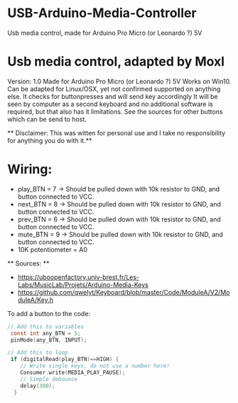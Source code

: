 # USB-Arduino-Media-Controller
Usb media control, made for Arduino Pro Micro (or Leonardo ?) 5V




 # Usb media control, adapted by Moxl
 Version: 1.0
 Made for Arduino Pro Micro (or Leonardo ?) 5V
 Works on Win10. Can be adapted for Linux/OSX, yet not confirmed supported on anything else.
 It checks for buttonpresses and will send key accordingly 
 It will be seen by computer as a second keyboard and no additional software is required, but that also has it limitations.
 See the sources for other buttons which can be send to host.

** Disclaimer: This was witten for personal use and I take no responsibility for anything you do with it.**
# Wiring:
* play_BTN = 7 -> Should be pulled down with 10k resistor to GND, and button connected to VCC.
* next_BTN = 8 -> Should be pulled down with 10k resistor to GND, and button connected to VCC.
* prev_BTN = 6 -> Should be pulled down with 10k resistor to GND, and button connected to VCC.
* mute_BTN = 9 -> Should be pulled down with 10k resistor to GND, and button connected to VCC.
* 10K potentiometer = A0


** Sources: ** 
* https://uboopenfactory.univ-brest.fr/Les-Labs/MusicLab/Projets/Arduino-Media-Keys
* https://github.com/qwelyt/Keyboard/blob/master/Code/ModuleA/V2/ModuleA/Key.h


 To add a button to the code:
```C
// Add this to variables
 const int any_BTN = 5;
 pinMode(any_BTN, INPUT);

// Add this to loop
 if (digitalRead(play_BTN)==HIGH) {
    // Write single keys, do not use a number here!
    Consumer.write(MEDIA_PLAY_PAUSE);
    // Simple debounce
    delay(300);
  }
```
